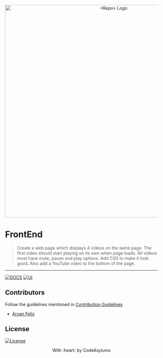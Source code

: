 <p align="center">
<a href="https://community.codeasylums.com">
<img src="https://i.ibb.co/6wyhHNc/Code-Asylums-Community-1.png" width="700px" alt="<Repo> Logo"/>
</a>
</p>

# FrontEnd

> 
> Create a web page which displays 4 videos on the same page. The first video should start playing on its own when page loads. All videos must have mute, pause and play options. Add CSS to make it look good. Also add a YouTube video to the bottom of the page.

---
[![DOCS](https://img.shields.io/badge/Documentation-see%20docs-green?style=flat-square&logo=appveyor)](INSERT_LINK_FOR_DOCS_HERE) 
  [![UI ](https://img.shields.io/badge/User%20Interface-Link%20to%20UI-orange?style=flat-square&logo=appveyor)](INSERT_UI_LINK_HERE)


## Contributors
Follow the guidelines mentioned in [Contribution Guidelines](https://github.com/CodeAsylums-Community/template/blob/main/CONTRIBUTIONS.md)
- <a href="https://github.com/AryanFelix">Aryan Felix</a>

## License
[![License](http://img.shields.io/:license-mit-blue.svg?style=flat-square)](http://badges.mit-license.org)

<p align="center">
	With :heart: by CodeAsylums
</p>